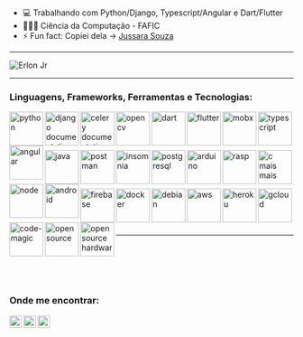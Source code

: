 <!--
**ejrgeek/ejrgeek** is a ✨ _special_ ✨ repository because its `README.md` (this file) appears on your GitHub profile.
Here are some ideas to get you started:
-->

- 💻 Trabalhando com Python/Django, Typescript/Angular e Dart/Flutter
- 👨🏽‍💻 Ciência da Computação - FAFIC
- ⚡ Fun fact: Copiei dela -> [Jussara Souza](https://github.com/jussaragranja)

---


<img align="center" src="https://github-readme-stats.vercel.app/api?username=ejrgeek&show_icons=true&theme=dracula" alt="Erlon Jr" />

---

### Linguagens, Frameworks, Ferramentas e Tecnologias:
[<img align="left" alt="python" width="60px" src="https://www.flaticon.com/svg/static/icons/svg/1822/1822899.svg">][python]
[<img align="left" alt="django documentation" width="60px" src="https://cdn.iconscout.com/icon/free/png-512/django-2-282855.png">][django]
[<img align="left" alt="celery documentation" width="60px" src="https://upload.wikimedia.org/wikipedia/commons/thumb/1/19/Celery_logo.png/220px-Celery_logo.png">][celery]
[<img align="left" alt="opencv" width="60px" src="https://opencv.org/wp-content/uploads/2020/07/cropped-OpenCV_logo_white_600x.png">][opencv]
[<img align="left" alt="dart" width="60px" src="https://dartpad.dev/dart-192.png">][dart]
[<img align="left" alt="flutter" width="60px" src="https://miro.medium.com/max/1000/1*ilC2Aqp5sZd1wi0CopD1Hw.png">][flutter]
[<img align="left" alt="mobx" width="60px" src="https://uiflutter.com/wp-content/uploads/2019/04/mobx.png">][mobx]
[<img align="left" alt="typescript" width="60px" src="https://storage.googleapis.com/blog-images-backup/1*0ei2MOQxAzF7krm-v60wnQ.jpeg">][typescript]
[<img align="left" alt="angular" width="60px" src="https://upload.wikimedia.org/wikipedia/commons/thumb/c/cf/Angular_full_color_logo.svg/250px-Angular_full_color_logo.svg.png">][angular]
<br/><br/><br/><br/>
[<img align="left" alt="java" width="60px" src="https://www.ifpe.edu.br/campus/palmares/noticias/curso-de-extensao-em-java/javalogo.png/@@images/bf2f5d2c-6545-43bc-b187-9d01c6875d56.png">][java]
[<img align="left" alt="postman" width="60px" src="https://s3.amazonaws.com/media-p.slid.es/uploads/327261/images/5065937/pm-logo-vert.png">][postman]
[<img align="left" alt="insomnia" width="60px" src="https://user-images.githubusercontent.com/38081852/87548811-6a05c580-c683-11ea-99ad-465f97fc0e60.png">][insomnia]
[<img align="left" alt="postgresql" width="60px" src="https://stato.blog.br/loja/image/cache/catalog/LOGO/postgresql-logo-500x500.png">][postgresql]
[<img align="left" alt="arduino" width="60px" src="https://upload.wikimedia.org/wikipedia/commons/thumb/8/87/Arduino_Logo.svg/720px-Arduino_Logo.svg.png">][arduino]
[<img align="left" alt="rasp" width="60px" src="https://www.raspberrypi.org/app/uploads/2018/03/RPi-Logo-Reg-SCREEN.png">][rasp]
[<img align="left" alt="c mais mais" width="60px" src="https://raw.githubusercontent.com/isocpp/logos/master/cpp_logo.png">][cpp]
[<img align="left" alt="node" width="60px" src="https://media.bitdegree.org/storage/media/images/2018/12/node-js-interview-questions-logo-2-266x300.png">][node]
[<img align="left" alt="android" width="60px" src="https://upload.wikimedia.org/wikipedia/commons/thumb/8/82/Android_logo_2019.svg/1173px-Android_logo_2019.svg.png">][android]
<br/><br/><br/><br/>
[<img align="left" alt="firebase" width="60px" src="https://img.icons8.com/color/452/firebase.png">][firebase]
[<img align="left" alt="docker" width="60px" src="https://www.docker.com/sites/default/files/d8/2019-07/vertical-logo-monochromatic.png">][docker]
[<img align="left" alt="debian" width="60px" src="https://dashboard.absam.io/img/debian.svg">][debian]
[<img align="left" alt="aws" width="60px" src="https://cdn2.downdetector.com/static/uploads/logo/aws-logo-icon-PNG-Transparent-Background_3.png">][aws]
[<img align="left" alt="heroku" width="60px" src="https://image.flaticon.com/icons/png/512/873/873120.png">][heroku]
[<img align="left" alt="gcloud" width="60px" src="https://www.flaticon.com/svg/static/icons/svg/873/873117.svg">][gcloud]
[<img align="left" alt="code-magic" width="60px" src="https://images.ctfassets.net/lpivpmxs5lb8/384nlOX3BXI6YiqXFB7Htu/323f8dbdb481aeeac7a361cb48ceaea9/ezgif.com-gif-maker__4_.png?w=560&q=50">][code-magic]
[<img align="left" alt="open source" width="60px" src="http://ninjadolinux.com.br/wp-content/uploads/2016/05/open-source-logo.png">][open-source]
[<img align="left" alt="open source hardware" width="60px" src="https://upload.wikimedia.org/wikipedia/commons/thumb/f/fd/Open-source-hardware-logo.svg/1200px-Open-source-hardware-logo.svg.png">][open-source-hardware]
<br/><br/><br/><br/>


---
 
<br/><br/><br/><br/>
### Onde me encontrar:
[<img align="left" alt="site" width="22px" src="https://ejrgeek.github.io/img/icon.png" />][site]
[<img align="left" alt="linkedin" width="22px" src="https://cdn.jsdelivr.net/npm/simple-icons@v3/icons/linkedin.svg" />][linkedin]
[<img align="left" alt="Instagram" width="22px" src="https://cdn.jsdelivr.net/npm/simple-icons@v3/icons/instagram.svg" />][instagram]

<br/><br/>

[linkedin]: https://www.linkedin.com/in/ejrgeek/
[instagram]: https://www.instagram.com/ejrgeek/
[site]: https://ejrgeek.github.io/
[restassured]: https://rest-assured.io/
[postman]: https://www.postman.com/
[java]: https://java.com/pt-BR/
[insomnia]: https://insomnia.rest/
[python]: https://www.python.org/doc/
[django]: https://docs.djangoproject.com/en/3.1/
[dart]: https://dartpad.dev/
[flutter]: https://flutter.dev/
[flutter]: https://flutter.dev/
[typescript]: https://www.typescriptlang.org/
[angular]: https://cli.angular.io/
[postgresql]: https://www.postgresql.org/docs/
[arduino]: https://www.arduino.cc/
[opencv]: https://opencv.org/
[rasp]: https://www.raspberrypi.org/
[firebase]: https://firebase.google.com/?hl=pt
[debian]: https://www.debian.org/index.pt.html
[aws]: https://aws.amazon.com/pt/
[heroku]: https://www.heroku.com/
[gcloud]: https://cloud.google.com/
[code-magic]: https://codemagic.io/start/
[cpp]: https://pt.wikipedia.org/wiki/C%2B%2B
[mobx]: https://pub.dev/packages/mobx
[node]: https://nodejs.org/en/
[android]: https://www.android.com/intl/pt-BR_br/
[docker]: https://www.docker.com/
[celery]: https://docs.celeryproject.org/en/stable/getting-started/introduction.html
[open-source]: https://opensource.org/
[open-source-hardware]: https://www.oshwa.org/definition/

